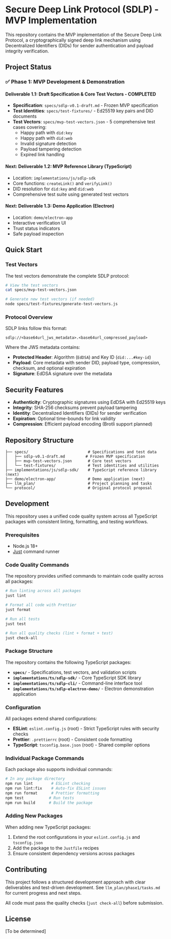 # Secure Deep Link Protocol (SDLP) - MVP Implementation

This repository contains the MVP implementation of the Secure Deep Link Protocol, a cryptographically signed deep link mechanism using Decentralized Identifiers (DIDs) for sender authentication and payload integrity verification.

## Project Status

### ✅ Phase 1: MVP Development & Demonstration

#### Deliverable 1.1: Draft Specification & Core Test Vectors - COMPLETED
- **Specification**: `specs/sdlp-v0.1-draft.md` - Frozen MVP specification
- **Test Identities**: `specs/test-fixtures/` - Ed25519 key pairs and DID documents
- **Test Vectors**: `specs/mvp-test-vectors.json` - 5 comprehensive test cases covering:
  - Happy path with `did:key`
  - Happy path with `did:web`
  - Invalid signature detection
  - Payload tampering detection
  - Expired link handling

#### Next: Deliverable 1.2: MVP Reference Library (TypeScript)
- Location: `implementations/js/sdlp-sdk`
- Core functions: `createLink()` and `verifyLink()`
- DID resolution for `did:key` and `did:web`
- Comprehensive test suite using generated test vectors

#### Next: Deliverable 1.3: Demo Application (Electron)
- Location: `demo/electron-app`
- Interactive verification UI
- Trust status indicators
- Safe payload inspection

## Quick Start

### Test Vectors
The test vectors demonstrate the complete SDLP protocol:

```bash
# View the test vectors
cat specs/mvp-test-vectors.json

# Generate new test vectors (if needed)
node specs/test-fixtures/generate-test-vectors.js
```

### Protocol Overview
SDLP links follow this format:
```
sdlp://<base64url_jws_metadata>.<base64url_compressed_payload>
```

Where the JWS metadata contains:
- **Protected Header**: Algorithm (`EdDSA`) and Key ID (`did:...#key-id`)
- **Payload**: Core metadata with sender DID, payload type, compression, checksum, and optional expiration
- **Signature**: EdDSA signature over the metadata

## Security Features

- **Authenticity**: Cryptographic signatures using EdDSA with Ed25519 keys
- **Integrity**: SHA-256 checksums prevent payload tampering
- **Identity**: Decentralized Identifiers (DIDs) for sender verification
- **Expiration**: Optional time-bounds for link validity
- **Compression**: Efficient payload encoding (Brotli support planned)

## Repository Structure

```
├── specs/                          # Specifications and test data
│   ├── sdlp-v0.1-draft.md         # Frozen MVP specification
│   ├── mvp-test-vectors.json       # Core test vectors
│   └── test-fixtures/              # Test identities and utilities
├── implementations/js/sdlp-sdk/    # TypeScript reference library (next)
├── demo/electron-app/              # Demo application (next)
├── llm_plan/                       # Project planning and tasks
└── protocol/                       # Original protocol proposal
```

## Development

This repository uses a unified code quality system across all TypeScript packages with consistent linting, formatting, and testing workflows.

### Prerequisites

- Node.js 18+
- [Just](https://just.systems/) command runner

### Code Quality Commands

The repository provides unified commands to maintain code quality across all packages:

```bash
# Run linting across all packages
just lint

# Format all code with Prettier
just format

# Run all tests
just test

# Run all quality checks (lint + format + test)
just check-all
```

### Package Structure

The repository contains the following TypeScript packages:

- **`specs/`** - Specifications, test vectors, and validation scripts
- **`implementations/ts/sdlp-sdk/`** - Core TypeScript SDK library
- **`implementations/ts/sdlp-cli/`** - Command-line interface tool
- **`implementations/ts/sdlp-electron-demo/`** - Electron demonstration application

### Configuration

All packages extend shared configurations:

- **ESLint**: `eslint.config.js` (root) - Strict TypeScript rules with security checks
- **Prettier**: `.prettierrc` (root) - Consistent code formatting
- **TypeScript**: `tsconfig.base.json` (root) - Shared compiler options

### Individual Package Commands

Each package also supports individual commands:

```bash
# In any package directory
npm run lint        # ESLint checking
npm run lint:fix    # Auto-fix ESLint issues
npm run format      # Prettier formatting
npm test           # Run tests
npm run build      # Build the package
```

### Adding New Packages

When adding new TypeScript packages:

1. Extend the root configurations in your `eslint.config.js` and `tsconfig.json`
2. Add the package to the `Justfile` recipes
3. Ensure consistent dependency versions across packages

## Contributing

This project follows a structured development approach with clear deliverables and test-driven development. See `llm_plan/phase1/tasks.md` for current progress and next steps.

All code must pass the quality checks (`just check-all`) before submission.

## License

[To be determined]
